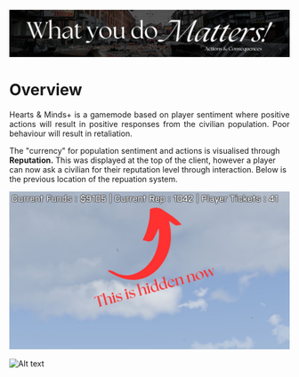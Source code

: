 <p align="center">
<img src="/docs/assets/actionsConsequences.jpg"/>
</p>

# Overview
<p align="justify">
Hearts & Minds+ is a gamemode based on player sentiment where positive actions will result in positive responses from the civilian population. Poor behaviour will result in retaliation. 

The "currency" for population sentiment and actions is visualised through **Reputation.** This was displayed at the top of the client, however a player can now ask a civilian for their reputation level through interaction. Below is the previous location of the repuation system.
</p>

<p align="center">
<img src="/docs/assets/oldRepBar.jpg"/>
</p>

![Alt text](./action_flowchart.svg)
